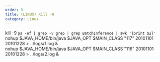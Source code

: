 ```yaml
---   
order: 5   
title: (LINUX) Kill -9   
category: Linux   
---   
```

   
kill -9 `ps -ef | grep -v grep | grep BatchInference | awk '{print $2}'`   
nohup $JAVA_HOME/bin/java $JAVA_OPT $MAIN_CLASS "117"  20101101 20101228 > ../logs/1.log &   
nohup $JAVA_HOME/bin/java $JAVA_OPT $MAIN_CLASS "116"  20101101 20101228 > ../logs/2.log &   
   
